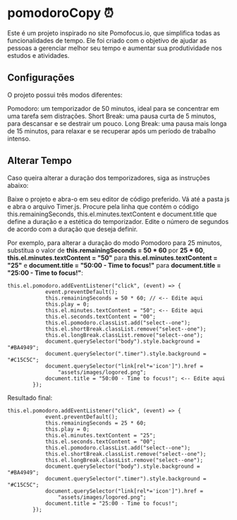 # pomodoroCopy ⏰
Este é um projeto inspirado no site Pomofocus.io, que simplifica todas as funcionalidades de tempo. Ele foi criado com o objetivo de ajudar as pessoas a gerenciar melhor seu tempo e aumentar sua produtividade nos estudos e atividades.

## Configurações
O projeto possui três modos diferentes:

Pomodoro: um temporizador de 50 minutos, ideal para se concentrar em uma tarefa sem distrações.
Short Break: uma pausa curta de 5 minutos, para descansar e se destrair um pouco.
Long Break: uma pausa mais longa de 15 minutos, para relaxar e se recuperar após um período de trabalho intenso.

## Alterar Tempo
Caso queira alterar a duração dos temporizadores, siga as instruções abaixo:

Baixe o projeto e abra-o em seu editor de código preferido.
Vá até a pasta js e abra o arquivo Timer.js.
Procure pela linha que contém o código this.remainingSeconds, this.el.minutes.textContent e document.title que define a duração e a estética do temporizador.
Edite o número de segundos de acordo com a duração que deseja definir.

Por exemplo, para alterar a duração do modo Pomodoro para 25 minutos, substitua o valor de **this.remainingSeconds = 50 * 60** por  **25 * 60**,  **this.el.minutes.textContent = "50"** para  **this.el.minutes.textContent = "25"** e **document.title = "50:00 - Time to focus!"** para **document.title = "25:00 - Time to focus!"**:

```
this.el.pomodoro.addEventListener("click", (event) => {
			event.preventDefault();
			this.remainingSeconds = 50 * 60; // <-- Edite aqui 
			this.play = 0;
			this.el.minutes.textContent = "50"; <-- Edite aqui 
			this.el.seconds.textContent = "00";
			this.el.pomodoro.classList.add("select--one");
			this.el.shortBreak.classList.remove("select--one");
			this.el.longBreak.classList.remove("select--one");
			document.querySelector("body").style.background = "#BA4949";
			document.querySelector(".timer").style.background = "#C15C5C";
			document.querySelector("link[rel*='icon']").href =
				"assets/images/logored.png";
			document.title = "50:00 - Time to focus!"; <-- Edite aqui 
		});
```

Resultado final:
```
this.el.pomodoro.addEventListener("click", (event) => {
			event.preventDefault();
			this.remainingSeconds = 25 * 60; 
			this.play = 0;
			this.el.minutes.textContent = "25"; 
			this.el.seconds.textContent = "00";
			this.el.pomodoro.classList.add("select--one");
			this.el.shortBreak.classList.remove("select--one");
			this.el.longBreak.classList.remove("select--one");
			document.querySelector("body").style.background = "#BA4949";
			document.querySelector(".timer").style.background = "#C15C5C";
			document.querySelector("link[rel*='icon']").href =
				"assets/images/logored.png";
			document.title = "25:00 - Time to focus!"; 
		});
```

